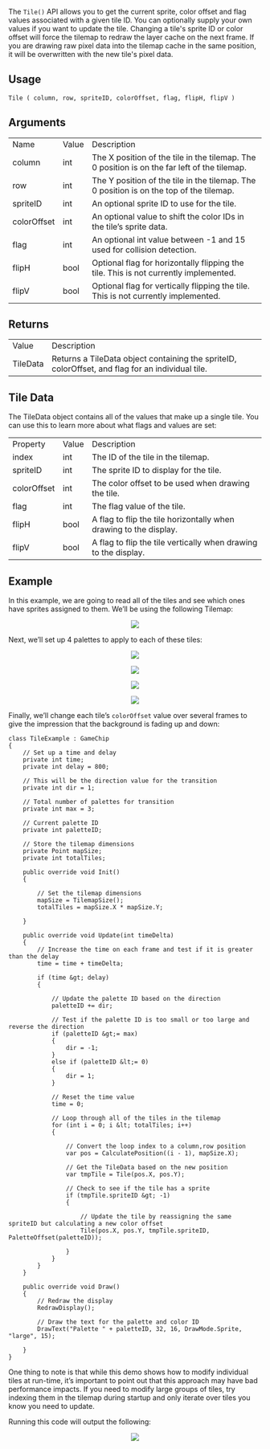 The `Tile()` API allows you to get the current sprite, color offset and flag values associated with a given tile ID. You can optionally supply your own values if you want to update the tile. Changing a tile's sprite ID or color offset will force the tilemap to redraw the layer cache on the next frame. If you are drawing raw pixel data into the tilemap cache in the same position, it will be overwritten with the new tile's pixel data.

## Usage

`Tile ( column, row, spriteID, colorOffset, flag, flipH, flipV )`

## Arguments

<table>
  <tr>
    <td>Name</td>
    <td>Value</td>
    <td>Description</td>
  </tr>
  <tr>
    <td>column</td>
    <td>int</td>
    <td>The X position of the tile in the tilemap. The 0 position is on the far left of the tilemap.</td>
  </tr>
  <tr>
    <td>row</td>
    <td>int</td>
    <td>The Y position of the tile in the tilemap. The 0 position is on the top of the tilemap.</td>
  </tr>
  <tr>
    <td>spriteID</td>
    <td>int</td>
    <td>An optional sprite ID to use for the tile.</td>
  </tr>
  <tr>
    <td>colorOffset</td>
    <td>int</td>
    <td>An optional value to shift the color IDs in the tile’s sprite data.</td>
  </tr>
  <tr>
    <td>flag</td>
    <td>int</td>
    <td>An optional int value between -1 and 15 used for collision detection.</td>
  </tr>
  <tr>
    <td>flipH</td>
    <td>bool</td>
    <td>Optional flag for horizontally flipping the tile. This is not currently implemented.</td>
  </tr>
  <tr>
    <td>flipV</td>
    <td>bool</td>
    <td>Optional flag for vertically flipping the tile. This is not currently implemented.</td>
  </tr>
</table>


## Returns

<table>
  <tr>
    <td>Value</td>
    <td>Description</td>
  </tr>
  <tr>
    <td>TileData</td>
    <td>Returns a TileData object containing the spriteID, colorOffset, and flag for an individual tile.</td>
  </tr>
</table>


## Tile Data

The TileData object contains all of the values that make up a single tile. You can use this to learn more about what flags and values are set:

<table>
  <tr>
    <td>Property</td>
    <td>Value</td>
    <td>Description</td>
  </tr>
  <tr>
    <td>index</td>
    <td>int</td>
    <td>The ID of the tile in the tilemap.</td>
  </tr>
  <tr>
    <td>spriteID</td>
    <td>int</td>
    <td>The sprite ID to display for the tile.</td>
  </tr>
  <tr>
    <td>colorOffset</td>
    <td>int</td>
    <td>The color offset to be used when drawing the tile.</td>
  </tr>
  <tr>
    <td>flag</td>
    <td>int</td>
    <td>The flag value of the tile.</td>
  </tr>
  <tr>
    <td>flipH</td>
    <td>bool</td>
    <td>A flag to flip the tile horizontally when drawing to the display.</td>
  </tr>
  <tr>
    <td>flipV</td>
    <td>bool</td>
    <td>A flag to flip the tile vertically when drawing to the display.</td>
  </tr>
</table>


## Example

In this example, we are going to read all of the tiles and see which ones have sprites assigned to them. We’ll be using the following Tilemap:

<p style="text-align:center"><img src="images/Tile_image_0.png" /></p>

Next, we’ll set up 4 palettes to apply to each of these tiles:

<p style="text-align:center"><img src="images/Tile_image_1.png" /></p>

<p style="text-align:center"><img src="images/Tile_image_2.png" /></p>

<p style="text-align:center"><img src="images/Tile_image_3.png" /></p>

<p style="text-align:center"><img src="images/Tile_image_4.png" /></p>

Finally, we’ll change each tile’s `colorOffset` value over several frames to give the impression that the background is fading up and down:

    class TileExample : GameChip
    {
        // Set up a time and delay
        private int time;
        private int delay = 800;

        // This will be the direction value for the transition
        private int dir = 1;

        // Total number of palettes for transition
        private int max = 3;

        // Current palette ID
        private int paletteID;

        // Store the tilemap dimensions
        private Point mapSize;
        private int totalTiles;

        public override void Init()
        {

            // Set the tilemap dimensions
            mapSize = TilemapSize();
            totalTiles = mapSize.X * mapSize.Y;

        }

        public override void Update(int timeDelta)
        {
            // Increase the time on each frame and test if it is greater than the delay
            time = time + timeDelta;

            if (time &gt; delay)
            {

                // Update the palette ID based on the direction
                paletteID += dir;

                // Test if the palette ID is too small or too large and reverse the direction
                if (paletteID &gt;= max)
                {
                    dir = -1;
                }
                else if (paletteID &lt;= 0)
                {
                    dir = 1;
                }

                // Reset the time value
                time = 0;

                // Loop through all of the tiles in the tilemap
                for (int i = 0; i &lt; totalTiles; i++)
                {

                    // Convert the loop index to a column,row position
                    var pos = CalculatePosition((i - 1), mapSize.X);

                    // Get the TileData based on the new position
                    var tmpTile = Tile(pos.X, pos.Y);

                    // Check to see if the tile has a sprite
                    if (tmpTile.spriteID &gt; -1)
                    {

                        // Update the tile by reassigning the same spriteID but calculating a new color offset
                        Tile(pos.X, pos.Y, tmpTile.spriteID, PaletteOffset(paletteID));

                    }
                }
            }
        }

        public override void Draw()
        {
            // Redraw the display
            RedrawDisplay();

            // Draw the text for the palette and color ID
            DrawText("Palette " + paletteID, 32, 16, DrawMode.Sprite, "large", 15);

        }
    }

One thing to note is that while this demo shows how to modify individual tiles at run-time, it’s important to point out that this approach may have bad performance impacts. If you need to modify large groups of tiles, try indexing them in the tilemap during startup and only iterate over tiles you know you need to update.

Running this code will output the following:

<p style="text-align:center"><img src="images/TileOutput_image_0.png" /></p>

